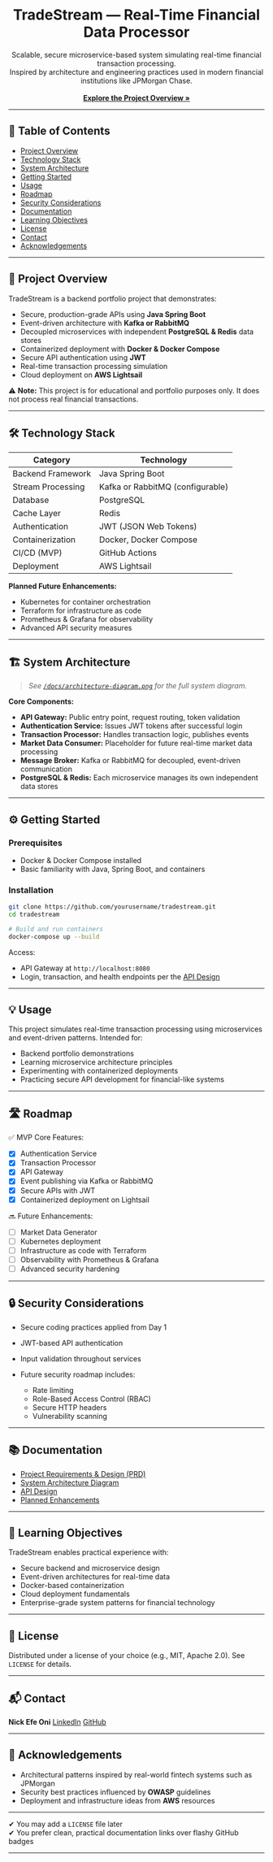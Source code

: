 <h1 align="center">TradeStream — Real-Time Financial Data Processor</h1>

<p align="center">
  Scalable, secure microservice-based system simulating real-time financial transaction processing.<br>
  Inspired by architecture and engineering practices used in modern financial institutions like JPMorgan Chase.<br><br>
  <a href="#project-overview"><strong>Explore the Project Overview »</strong></a>
</p>


---

## 📑 Table of Contents

- [Project Overview](#project-overview)
- [Technology Stack](#technology-stack)
- [System Architecture](#system-architecture)
- [Getting Started](#getting-started)
- [Usage](#usage)
- [Roadmap](#roadmap)
- [Security Considerations](#security-considerations)
- [Documentation](#documentation)
- [Learning Objectives](#learning-objectives)
- [License](#license)
- [Contact](#contact)
- [Acknowledgements](#acknowledgements)

---

## 🚀 Project Overview

TradeStream is a backend portfolio project that demonstrates:

- Secure, production-grade APIs using **Java Spring Boot**
- Event-driven architecture with **Kafka or RabbitMQ**
- Decoupled microservices with independent **PostgreSQL & Redis** data stores
- Containerized deployment with **Docker & Docker Compose**
- Secure API authentication using **JWT**
- Real-time transaction processing simulation
- Cloud deployment on **AWS Lightsail**

⚠️ **Note:** This project is for educational and portfolio purposes only. It does not process real financial transactions.

---

## 🛠️ Technology Stack

| Category             | Technology                         |
|----------------------|------------------------------------|
| Backend Framework    | Java Spring Boot                   |
| Stream Processing    | Kafka or RabbitMQ (configurable)   |
| Database             | PostgreSQL                         |
| Cache Layer          | Redis                              |
| Authentication       | JWT (JSON Web Tokens)              |
| Containerization     | Docker, Docker Compose             |
| CI/CD (MVP)          | GitHub Actions                     |
| Deployment           | AWS Lightsail                      |

**Planned Future Enhancements:**

- Kubernetes for container orchestration  
- Terraform for infrastructure as code  
- Prometheus & Grafana for observability  
- Advanced API security measures  

---

## 🏗️ System Architecture

> _See [`/docs/architecture-diagram.png`](docs/architecture-diagram.png) for the full system diagram._

**Core Components:**

- **API Gateway:** Public entry point, request routing, token validation  
- **Authentication Service:** Issues JWT tokens after successful login  
- **Transaction Processor:** Handles transaction logic, publishes events  
- **Market Data Consumer:** Placeholder for future real-time market data processing  
- **Message Broker:** Kafka or RabbitMQ for decoupled, event-driven communication  
- **PostgreSQL & Redis:** Each microservice manages its own independent data stores  

---

## ⚙️ Getting Started

### Prerequisites

- Docker & Docker Compose installed  
- Basic familiarity with Java, Spring Boot, and containers  

### Installation

```bash
git clone https://github.com/yourusername/tradestream.git
cd tradestream

# Build and run containers
docker-compose up --build
````

Access:

* API Gateway at `http://localhost:8080`
* Login, transaction, and health endpoints per the [API Design](docs/api-design.md)

---

## 💡 Usage

This project simulates real-time transaction processing using microservices and event-driven patterns. Intended for:

* Backend portfolio demonstrations
* Learning microservice architecture principles
* Experimenting with containerized deployments
* Practicing secure API development for financial-like systems

---

## 🛣️ Roadmap

✅ MVP Core Features:

* [x] Authentication Service
* [x] Transaction Processor
* [x] API Gateway
* [x] Event publishing via Kafka or RabbitMQ
* [x] Secure APIs with JWT
* [x] Containerized deployment on Lightsail

🔜 Future Enhancements:

* [ ] Market Data Generator
* [ ] Kubernetes deployment
* [ ] Infrastructure as code with Terraform
* [ ] Observability with Prometheus & Grafana
* [ ] Advanced security hardening

---

## 🔒 Security Considerations

* Secure coding practices applied from Day 1
* JWT-based API authentication
* Input validation throughout services
* Future security roadmap includes:

  * Rate limiting
  * Role-Based Access Control (RBAC)
  * Secure HTTP headers
  * Vulnerability scanning

---

## 📚 Documentation

* [Project Requirements & Design (PRD)](docs/tradestream-prd.pdf)
* [System Architecture Diagram](docs/architecture-diagram.png)
* [API Design](docs/api-design.md)
* [Planned Enhancements](docs/future-enhancements.md)

---

## 🎯 Learning Objectives

TradeStream enables practical experience with:

* Secure backend and microservice design
* Event-driven architectures for real-time data
* Docker-based containerization
* Cloud deployment fundamentals
* Enterprise-grade system patterns for financial technology

---

## 📝 License

Distributed under a license of your choice (e.g., MIT, Apache 2.0). See `LICENSE` for details.

---

## 📬 Contact

**Nick Efe Oni**
[LinkedIn](https://www.linkedin.com/in/nick-oni)
[GitHub](https://github.com/VictoriousWealth)

---

## 🙏 Acknowledgements

* Architectural patterns inspired by real-world fintech systems such as JPMorgan
* Security best practices influenced by **OWASP** guidelines
* Deployment and infrastructure ideas from **AWS** resources

---

✔ You may add a `LICENSE` file later  
✔ You prefer clean, practical documentation links over flashy GitHub badges  

---
